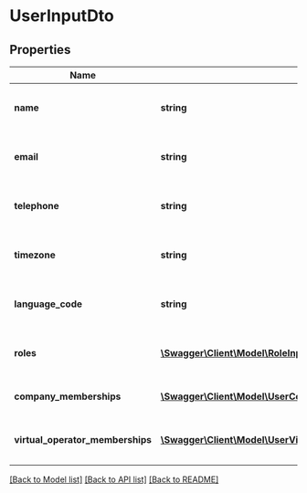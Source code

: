 # UserInputDto

## Properties
Name | Type | Description | Notes
------------ | ------------- | ------------- | -------------
**name** | **string** | The use name; MaxLength: 450 | 
**email** | **string** | The user email; MaxLength: 100 | 
**telephone** | **string** | The user contact; MaxLength: 20 | [optional] 
**timezone** | **string** | The user timezone; MaxLength: 50 | 
**language_code** | **string** | The user language; MaxLength: 50 | 
**roles** | [**\Swagger\Client\Model\RoleInputDto[]**](RoleInputDto.md) | The Global roles, if is a instance user | [optional] 
**company_memberships** | [**\Swagger\Client\Model\UserCompanyMembershipInputDto[]**](UserCompanyMembershipInputDto.md) | The user companies membership | [optional] 
**virtual_operator_memberships** | [**\Swagger\Client\Model\UserVirtualOperatorMembershipInputDto[]**](UserVirtualOperatorMembershipInputDto.md) | The user virtual operator membership | [optional] 

[[Back to Model list]](../README.md#documentation-for-models) [[Back to API list]](../README.md#documentation-for-api-endpoints) [[Back to README]](../README.md)


